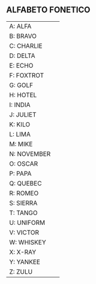 
## ALFABETO FONETICO

| | |
|---|---|
|A: ALFA|
|B: BRAVO|
|C: CHARLIE
|D: DELTA|
|E: ECHO|
|F: FOXTROT|
|G: GOLF|
|H: HOTEL|
|I: INDIA|
|J: JULIET|
|K: KILO|
|L: LIMA|
|M: MIKE|
|N: NOVEMBER|
|O: OSCAR|
|P: PAPA|
|Q: QUEBEC
|R: ROMEO|
|S: SIERRA
|T: TANGO|
|U: UNIFORM
|V: VICTOR|
|W: WHISKEY
|X: X-RAY|
|Y: YANKEE|
|Z: ZULU|